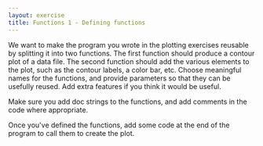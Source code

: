 ```yaml
---
layout: exercise
title: Functions 1 - Defining functions
---
```


We want to make the program you wrote in the plotting exercises reusable by splitting it into two functions. 
The first function should produce a contour plot of a data file. The second function should add the various
elements to the plot, such as the contour labels, a color bar, etc. Choose meaningful names for the functions,
and provide parameters so that they can be usefully reused. Add extra features if you think it would be useful.

Make sure you add doc strings to the functions, and add comments in the code where appropriate.

Once you've defined the functions, add some code at the end of the program to call them to create the plot.
